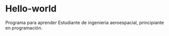 # Hello-world
Programa para aprender 
Estudiante de ingenieria aeroespacial, principiante en programación.
